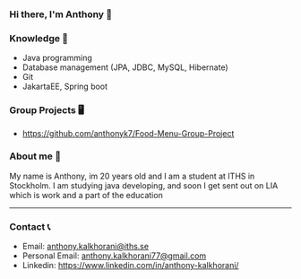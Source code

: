 ### Hi there, I'm Anthony 👋


### Knowledge 🧠 
- Java programming
- Database management (JPA, JDBC, MySQL, Hibernate)
- Git
- JakartaEE, Spring boot


### Group Projects 🖥️
- https://github.com/anthonyk7/Food-Menu-Group-Project



### About me 🤙
My name is Anthony, im 20 years old and I am a student at ITHS in Stockholm. I am studying java developing, and soon I get sent out on LIA which is work and a part of the education

------------------------------------------------------------------------------------------------------------------------------------

### Contact 📞
- Email: anthony.kalkhorani@iths.se
- Personal Email: anthony.kalkhorani77@gmail.com
- Linkedin: https://www.linkedin.com/in/anthony-kalkhorani/
